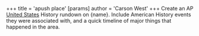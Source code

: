 +++
 title = 'apush place'
[params]
	author = 'Carson West'
+++
Create an AP [United States](./../united-states/) History rundown on {name}. Include American History events they were associated with, and a quick timeline of major things that happened in the area.

